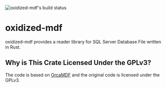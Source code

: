 ![oxidized-mdf's build status][build-status]

# oxidized-mdf

oxidized-mdf provides a reader library for SQL Server Database File written in Rust.

## Why is This Crate Licensed Under the GPLv3?

The code is based on [OrcaMDF][1] and the original code is licensed under the GPLv3.

[1]: https://github.com/improvedk/OrcaMDF "OrcaMDF - A C# parser for MDF files"
[build-status]: https://gitlab.com/schrieveslaach/oxidized-mdf/badges/master/pipeline.svg "Build Status"
